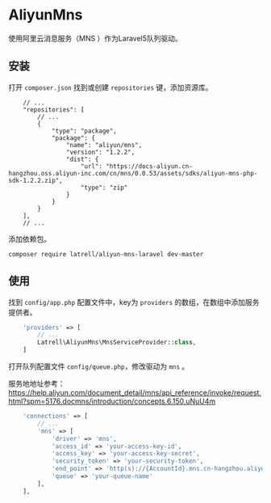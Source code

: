 AliyunMns
======

使用阿里云消息服务（MNS ）作为Laravel5队列驱动。

## 安装

打开 `composer.json` 找到或创建 `repositories` 键，添加资源库。

```
	// ...
	"repositories": [
		// ...
	    {
			"type": "package",
			"package": {
				"name": "aliyun/mns",
				"version": "1.2.2",
				"dist": {
					"url": "https://docs-aliyun.cn-hangzhou.oss.aliyun-inc.com/cn/mns/0.0.53/assets/sdks/aliyun-mns-php-sdk-1.2.2.zip",
					"type": "zip"
				}
			}
		}
	],
	// ...
```

添加依赖包。

```
composer require latrell/aliyun-mns-laravel dev-master
```

## 使用

找到 `config/app.php` 配置文件中，key为 `providers` 的数组，在数组中添加服务提供者。

```php
	'providers' => [
		// ...
		Latrell\AliyunMns\MnsServiceProvider::class,
	]
```

打开队列配置文件 `config/queue.php`，修改驱动为 `mns` 。

服务地地址参考：https://help.aliyun.com/document_detail/mns/api_reference/invoke/request.html?spm=5176.docmns/introduction/concepts.6.150.uNuU4m

```php
	'connections' => [
		// ...
		'mns' => [
            'driver' => 'mns',
            'access_id' => 'your-access-key-id',
            'access_key' => 'your-access-key-secret',
            'security_token' => 'your-security-token',
            'end_point' => 'http(s)://{AccountId}.mns.cn-hangzhou.aliyuncs.com',
            'queue' => 'your-queue-name'
        ],
	],
```
